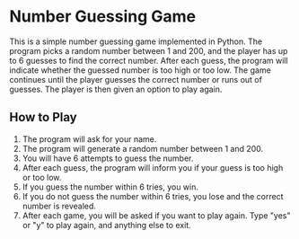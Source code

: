 # Number Guessing Game

This is a simple number guessing game implemented in Python. The program picks a random number between 1 and 200, and the player has up to 6 guesses to find the correct number. After each guess, the program will indicate whether the guessed number is too high or too low. The game continues until the player guesses the correct number or runs out of guesses. The player is then given an option to play again.

## How to Play

1. The program will ask for your name.
2. The program will generate a random number between 1 and 200.
3. You will have 6 attempts to guess the number.
4. After each guess, the program will inform you if your guess is too high or too low.
5. If you guess the number within 6 tries, you win.
6. If you do not guess the number within 6 tries, you lose and the correct number is revealed.
7. After each game, you will be asked if you want to play again. Type "yes" or "y" to play again, and anything else to exit.

